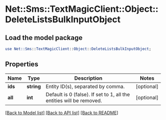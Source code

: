 # Net::Sms::TextMagicClient::Object::DeleteListsBulkInputObject

## Load the model package
```perl
use Net::Sms::TextMagicClient::Object::DeleteListsBulkInputObject;
```

## Properties
Name | Type | Description | Notes
------------ | ------------- | ------------- | -------------
**ids** | **string** | Entity ID(s), separated by comma. | [optional] 
**all** | **int** | Default is 0 (false). If set to 1, all the entities will be removed. | [optional] 

[[Back to Model list]](../README.md#documentation-for-models) [[Back to API list]](../README.md#documentation-for-api-endpoints) [[Back to README]](../README.md)


